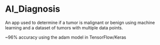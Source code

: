 # AI_Diagnosis

An app used to determine if a tumor is malignant or benign using machine learning and a dataset of tumors with multiple data points.

~96% accuracy using the adam model in TensorFlow/Keras
